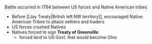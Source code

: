 Battle occurred in 1794 between US forces and Native American tribes
- Before [[Jay Treaty|British left NW territory]], encouraged Native American Tribes to attack settlers and traders
- US forces crushed Natives
- Natives forced to sign **Treaty of Greenville**
	- forced land to US Govt. that would become Ohio